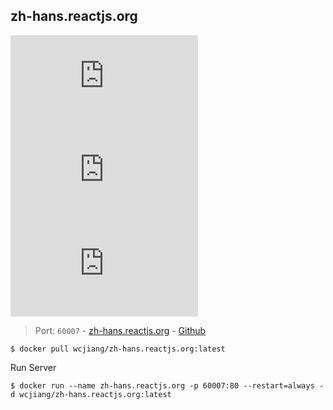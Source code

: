 zh-hans.reactjs.org
---
[![Docker Image Version (latest by date)](https://img.shields.io/docker/v/wcjiang/zh-hans.reactjs.org)](https://hub.docker.com/r/wcjiang/zh-hans.reactjs.org) ![Docker Image Size (latest by date)](https://img.shields.io/docker/image-size/wcjiang/zh-hans.reactjs.org) ![Docker Pulls](https://img.shields.io/docker/pulls/wcjiang/zh-hans.reactjs.org)

> Port: `60007` - [zh-hans.reactjs.org](https://zh-hans.reactjs.org/)  - [Github]()

```shell
$ docker pull wcjiang/zh-hans.reactjs.org:latest
```

Run Server

```shell
$ docker run --name zh-hans.reactjs.org -p 60007:80 --restart=always -d wcjiang/zh-hans.reactjs.org:latest
```
